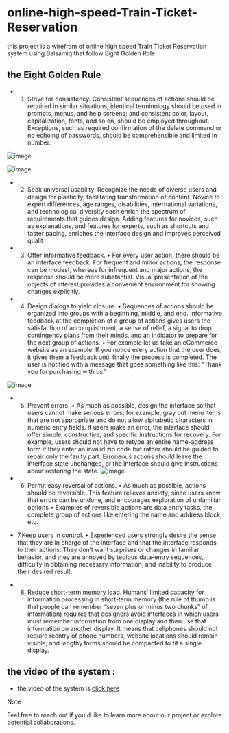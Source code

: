 # online-high-speed-Train-Ticket-Reservation
this project is a wirefram of online high  speed Train Ticket Reservation system using Balsamiq
that follow Eight Golden Role.
## the Eight Golden Rule
- 1. Strive for consistency.
Consistent sequences of actions should be required in similar situations;
identical terminology should be used in prompts, menus, and help screens;
and consistent color, layout, capitalization, fonts, and so on, should be
employed throughout. Exceptions, such as required confirmation of the
delete command or no echoing of passwords, should be comprehensible
and limited in number.

![image](https://github.com/mohamedshehabeldean/online-high-speed-Train-Ticket-Reservation/assets/104523670/2cd641c5-548e-4fa6-a142-952f9b3ff49e)

![image](https://github.com/mohamedshehabeldean/online-high-speed-Train-Ticket-Reservation/assets/104523670/e3598f9c-bbb6-4808-9595-d3ed6e2a6b22)

- 2. Seek universal usability.
Recognize the needs of diverse users and design for plasticity, facilitating
transformation of content. Novice to expert differences, age ranges,
disabilities, international variations, and technological diversity each enrich
the spectrum of requirements that guides design. Adding features for
novices, such as explanations, and features for experts, such as shortcuts and
faster pacing, enriches the interface design and improves perceived qualit
- 3. Offer informative feedback.
• For every user action, there should be an interface feedback. For
frequent and minor actions, the response can be modest, whereas for
infrequent and major actions, the response should be more substantial.
Visual presentation of the objects of interest provides a convenient
environment for showing changes explicitly.
- 4. Design dialogs to yield closure.
• Sequences of actions should be organized into groups with a beginning,
middle, and end. Informative feedback at the completion of a group of
actions gives users the satisfaction of accomplishment, a sense of relief, a
signal to drop contingency plans from their minds, and an indicator to
prepare for the next group of actions.
• For example let us take an eCommerce website as an example. If you notice
every action that the user does, it gives them a feedback until finally the
process is completed. The user is notified with a message that goes
something like this: "Thank you for purchasing with us."

![image](https://github.com/mohamedshehabeldean/online-high-speed-Train-Ticket-Reservation/assets/104523670/504cc073-a8f3-46fa-b83d-c46d2eb28846)

- 5. Prevent errors.
• As much as possible, design the interface so that users cannot make serious
errors; for example, gray out menu items that are not appropriate and do
not allow alphabetic characters in numeric entry fields. If users make an
error, the interface should offer simple, constructive, and specific
instructions for recovery. For example, users should not have to retype an
entire name-address form if they enter an invalid zip code but rather should
be guided to repair only the faulty part. Erroneous actions should leave the
interface state unchanged, or the interface should give instructions about
restoring the state.
![image](https://github.com/mohamedshehabeldean/online-high-speed-Train-Ticket-Reservation/assets/104523670/71799809-b0e5-4361-a646-fc85e42c2b09)

- 6. Permit easy reversal of actions.
• As much as possible, actions should be reversible. This feature relieves
anxiety, since users know that errors can be undone, and encourages
exploration of unfamiliar options
• Examples of reversible actions are data entry tasks, the complete
group of actions like entering the name and address block, etc.

- 7.Keep users in control.
• Experienced users strongly desire the sense that they are in charge of
the interface and that the interface responds to their actions. They don’t
want surprises or changes in familiar behavior, and they are annoyed by
tedious data-entry sequences, difficulty in obtaining necessary
information, and inability to produce their desired result.

- 8. Reduce short-term memory load.
Humans’ limited capacity for information processing in short-term memory (the
rule of thumb is that people can remember “seven plus or minus two chunks” of
information) requires that designers avoid interfaces in which users must
remember information from one display and then use that information on
another display. It means that cellphones should not require reentry of phone
numbers, website locations should remain visible, and lengthy forms should be
compacted to fit a single display.


## the video of the system :

  * the video of the system is  [click here](  https://drive.google.com/file/d/1BnnIWv8gA4oyofIWNNgDWOgtxUFzogh8/view?usp=drivesdk
)
> [!NOTE]
> Feel free to reach out if you'd like to learn more about our project or explore potential collaborations.



